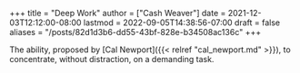 +++
title = "Deep Work"
author = ["Cash Weaver"]
date = 2021-12-03T12:12:00-08:00
lastmod = 2022-09-05T14:38:56-07:00
draft = false
aliases = "/posts/82d1d3b6-dd55-43bf-828e-b34508ac136c"
+++

The ability, proposed by [Cal Newport]({{< relref "cal_newport.md" >}}), to concentrate, without distraction, on a demanding task.
